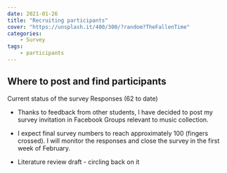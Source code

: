 ```yaml
---
date: 2021-01-26
title: "Recruiting participants"
cover: "https://unsplash.it/400/300/?random?TheFallenTime"
categories: 
    - Survey
tags:
    - participants
---
```


## Where to post and find participants

Current status of the survey
Responses (62 to date)

- Thanks to feedback from other students, I have decided to post my survey invitation in Facebook Groups relevant to music collection.


- I expect final survey numbers to reach approximately 100 (fingers crossed). I will monitor the responses and close the survey in the first week of February.


- Literature review draft - circling back on it



